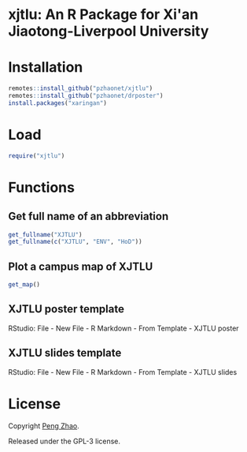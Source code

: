# xjtlu: An R Package for Xi'an Jiaotong-Liverpool University

# Installation

```r
remotes::install_github("pzhaonet/xjtlu")
remotes::install_github("pzhaonet/drposter")
install.packages("xaringan")
```


# Load

```r
require("xjtlu")
```

# Functions

## Get full name of an abbreviation

```r
get_fullname("XJTLU")
get_fullname(c("XJTLU", "ENV", "HoD"))
```

## Plot a campus map of XJTLU

```r
get_map()
```

## XJTLU poster template

RStudio: File - New File - R Markdown - From Template - XJTLU poster


## XJTLU slides template

RStudio: File - New File - R Markdown - From Template - XJTLU slides

# License

Copyright [Peng Zhao](http://pzhao.org).

Released under the GPL-3 license.

